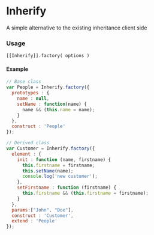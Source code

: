 # Inherify
A simple alternative to the existing inheritance client side

### Usage

`[[Inherify]].factory( options )`

#### Example

```javascript
// Base class
var People = Inherify.factory({
  prototypes : {
    name : null,
    setName : function(name) {
      name && (this.name = name);
    }
  },
  construct : 'People'
});

// Dérived class
var Customer = Inherify.factory({
  element : {
    init : function (name, firstname) {
      this.firstname = firstname;
      this.setName(name);
      console.log('new customer');
    },
    setFirstname : function (firstname) {
      this.firstname && (this.firstname = firstname);
    }
  },
  params:["John", "Doe"],
  construct : 'Customer',
  extend : 'People'
});
```
